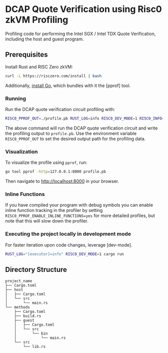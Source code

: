 # DCAP Quote Verification using Risc0 zkVM Profiling

Profiling code for performing the Intel SGX / Intel TDX Quote Verification, including the host and guest program.

## Prerequisites

Install Rust and RISC Zero zkVM:

```bash
curl -L https://risczero.com/install | bash
```

Additionally, [install Go](https://go.dev/doc/install), which bundles with it the [pprof] tool.

### Running

Run the DCAP quote verification circuit profiling with:

```bash
RISC0_PPROF_OUT=./profile.pb RUST_LOG=info RISC0_DEV_MODE=1 RISC0_INFO=1 cargo run
```

The above command will run the DCAP quote verification circuit and write the profiling output to `profile.pb`.
Use the environment variable `RISC0_PPROF_OUT` to set the desired output path for the profiling data.

### Visualization

To visualize the profile using `pprof`, run:

```bash
go tool pprof -http=127.0.0.1:8000 profile.pb
```

Then navigate to [http://localhost:8000](http://localhost:8000) in your browser.

### Inline Functions

If you have compiled your program with debug symbols you can enable inline function tracking in the profiler by setting `RISC0_PPROF_ENABLE_INLINE_FUNCTIONS=yes` for more detailed profiles, but note that this will slow down the profiler.

### Executing the project locally in development mode

For faster iteration upon code changes, leverage [dev-mode].

```bash
RUST_LOG="[executor]=info" RISC0_DEV_MODE=1 cargo run
```

## Directory Structure

```text
project_name
├── Cargo.toml
├── host
│   ├── Cargo.toml
│   └── src
│       └── main.rs
└── methods
    ├── Cargo.toml
    ├── build.rs
    ├── guest
    │   ├── Cargo.toml
    │   └── src
    │       └── bin
    │           └── main.rs
    └── src
        └── lib.rs
```

